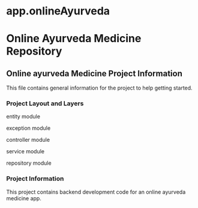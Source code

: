# app.onlineAyurveda
# Online Ayurveda Medicine Repository
## Online ayurveda Medicine Project Information
<p>This file contains general information for the project to help getting started.<br></p>

### Project Layout and Layers 
<p> entity module<br></p>
<p> exception module<br></p>
<p> controller module<br></p>
<p> service module<br></p>
<p> repository module<br></p>

### Project Information
<p>This project contains backend development code for an online ayurveda medicine app.</p>


